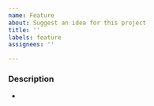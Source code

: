 ```yaml
---
name: Feature
about: Suggest an idea for this project
title: ''
labels: feature
assignees: ''

---
```


### Description

-

